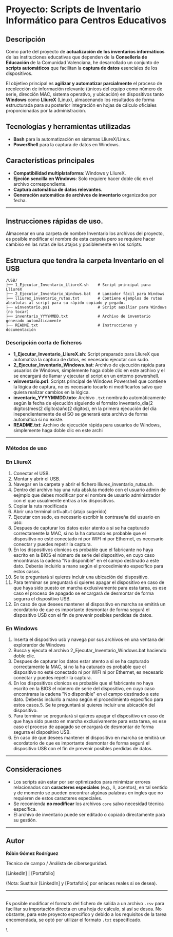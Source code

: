 # Proyecto: Scripts de Inventario Informático para Centros Educativos

## Descripción

Como parte del proyecto de **actualización de los inventarios informáticos** de las instituciones educativas que dependen de la **Consellería de Educación** de la Comunidad Valenciana, he desarrollado un conjunto de **scripts automáticos** que facilitan la **captura de datos** esenciales de los dispositivos.

El objetivo principal es **agilizar y automatizar parcialmente** el proceso de recolección de información relevante (únicos del equipo como número de serie, dirección MAC, sistema operativo, y ubicación) en dispositivos tanto **Windows** como **LliureX** (Linux), almacenando los resultados de forma estructurada para su posterior integración en hojas de cálculo oficiales proporcionadas por la administración.

## Tecnologías y herramientas utilizadas

- **Bash** para la automatización en sistemas LliureX/Linux.
- **PowerShell** para la captura de datos en Windows.

## Características principales

- **Compatibilidad multiplataforma**: Windows y LliureX.
- **Ejeción sencilla en Windows**: Solo requiere hacer doble clic en el archivo correspondiente.
- **Captura automática de datos relevantes**.
- **Generación automática de archivos de inventario** organizados por fecha.

---

## Instrucciones rápidas de uso.
Almacenar en una carpeta de nombre Inventario los archivos del proyecto, es posible modificar el nombre de esta carpeta pero se requiere hacer cambiso en las rutas de los atajos y posiblemente en los scripts. 


## Estructura que tendra la carpeta Inventario en el USB

```plaintext
/USB/
├── 1_Ejecutar_Inventario_LliureX.sh    # Script principal para LliureX
├── 2_Ejecutar_Inventario_Windows.bat   # Lanzador fácil para Windows
├── lliurex_inventario_rutas.txt        # Contiene ejemplos de rutas absolutas al script para su rápido copiado y pegado.
├── winventario.ps1                     # Script auxiliar para Windows (no tocar)
├── inventario_YYYYMMDD.txt             # Archivo de inventario generado automáticamente
├── README.txt                          # Instrucciones y documentación
```

### Descripción corta de ficheros

- **1\_Ejecutar\_Inventario\_LliureX.sh**: Script preparado para LliureX que automatiza la captura de datos, es necesario ejecutar con sudo.
- **2\_Ejecutar\_Inventario\_Windows.bat**: Archivo de ejecución rápida para usuarios de Windows, simplemente haga doble clic en este archivo y el se encargará de llamar y ejecutar el script en un entorno powershell.
- **winventario.ps1**: Scripts principal de Windows Powershell que contiene la lógica de captura, no es necesario tocarlo ni modificarlos salvo que quiera realizar cambios en la lógica. 
- **inventario_YYYYMMDD.txto**: Archivo `.txt` nombrado automáticamente según la fecha de ejecución siguiendo el formáto inventario_dia(2 dígitos)mes(2 dígitos)año(2 dígitos), en la primera ejecución del día inependientemente de el SO se generará este archivo de forma automática si no existe.
- **README.txt**: Archivo de ejecución rápida para usuarios de Windows, simplemente haga doble clic en este archi
---

### Métodos de uso 

### En LliureX

1. Conectar el USB.
2. Montar y abrir el USB.
3. Navegar en la carpeta y abrir el fichero lliurex_inventario_rutas.sh.
4. Dentro del archivo hay una ruta absluta modelo con el usuario admin de eejmplo que debes modificar por el nombre de usuario administrador con el que usualmente entras a los dispositivos.
5. Copiar la ruta modificada
6. Abrir una terminal crtl+alt+t (atajo sugerido)
7. Ejecutar con sudo, es necesario escribir la contraseña del usuario en uso:
8. Despues de capturar los datos estar atento a si se ha capturado correctamente la MAC, si no la ha caturado es probable que el dispositivo no esté conectado ni por WIFI ni por Ethernet, es necesario conectar y puedes repetir la captura.
9. En los dispositivos clonicos es probable que el fabricante no haya escrito en la BIOS el número de seríe del dispositivo, en cuyo caso encontraras la cadena "No disponible" en el campo destinado a este dato. Deberás incluirlo a mano según el procedimiento específico para estos casos.  
10. Se te preguntará si quieres incluir una ubicación del dispositivo.
11. Para terminar se preguntará si quieres apagar el dispositivo en caso de que haya sido puesto en marcha exclusivamente para esta tarea, es ese caso el proceso de apagado se encargará de desmontar de forma segurra el dispositivo USB.
12. En caso de que desees mantener el dispositivo en marcha se emitirá un ecordatorio de que es importante desmontar de forma segurá el dispositivo USB con el fín de prevenir posibles perdidas de datos.



### En Windows

1. Inserta el dispositivo usb y navega por sus archivos en una ventana del explorardor de Windows
2. Busca y ejecuta el archivo 2_Ejecutar_Inventario_Windows.bat haciendo doble clic.
3. Despues de capturar los datos estar atento a si se ha capturado correctamente la MAC, si no la ha caturado es probable que el dispositivo no esté conectado ni por WIFI ni por Ethernet, es necesario conectar y puedes repetir la captura.
4. En los dispositivos clonicos es probable que el fabricante no haya escrito en la BIOS el número de seríe del dispositivo, en cuyo caso encontraras la cadena "No disponible" en el campo destinado a este dato. Deberás incluirlo a mano según el procedimiento específico para estos casos.5. Se te preguntará si quieres incluir una ubicación del dispositivo.
6. Para terminar se preguntará si quieres apagar el dispositivo en caso de que haya sido puesto en marcha exclusivamente para esta tarea, es ese caso el proceso de apagado se encargará de desmontar de forma segurra el dispositivo USB.
7. En caso de que desees mantener el dispositivo en marcha se emitirá un ecordatorio de que es importante desmontar de forma segurá el dispositivo USB con el fín de prevenir posibles perdidas de datos.

---

## Consideraciones

- Los scripts aún estar por ser optimizados para minimizar errores relacionados con **caracteres especiales** (e.g., ñ, acentos), en tal sentido y de momento se pueden encontrar algúnas palabras en ingles que no requieren de estos caracteres especiales.
- Se recomienda **no modificar** los archivos `core` salvo necesidad técnica específica.
- El archivo de inventario puede ser editado o copiado directamente para su gestión.

---

## Autor

**Róbin Gómez Rodríguez**

Técnico de campo / Análista de ciberseguridad.

[LinkedIn] | [Portafolio]

(Nota: Sustituir [LinkedIn] y [Portafolio] por enlaces reales si se desea).

---


\
Es posible modificar el formato del fichero de salída a un archivo `.csv` para facilitar su importación directa en una hoja de cálculo, si así se desea. No obstante, para este proyecto específico y debido a los requisitos de la tarea encomendada, se optó por utilizar el formato `.txt` especificado.

\
